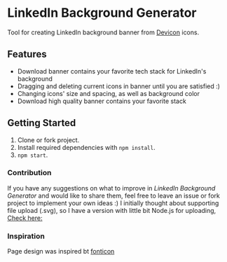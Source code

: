 # LinkedIn Background Generator

Tool for creating LinkedIn background banner from [Devicon](https://github.com/devicons/devicon) icons.

## Features

- Download banner contains your favorite tech stack for LinkedIn's background
- Dragging and deleting current icons in banner until you are satisfied :)
- Changing icons' size and spacing, as well as background color
- Download high quality banner contains your favorite stack

## Getting Started

1. Clone or fork project.
2. Install required dependencies with `npm install`.
3. `npm start`.

### Contribution

If you have any suggestions on what to improve in <em>LinkedIn Background Generator</em> and would like to share them, feel free to leave an issue or fork project to implement your own ideas :)
I initially thought about supporting file upload (.svg), so I have a version with little bit Node.js for uploading, [Check here:](https://github.com/adi221/linkedin-bg)

### Inspiration

Page design was inspired bt [fonticon](https://github.com/devgg/fonticon)
